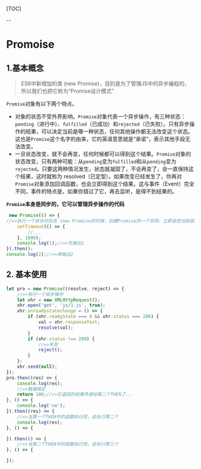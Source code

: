 [TOC]

--

# Promoise



## 1.基本概念

> ES6中新增加的类 (new Promise)，目的是为了管理JS中的异步编程的，所以我们也把它称为“Promise设计模式”

`Promise`对象有以下两个特点。

+ 对象的状态不受外界影响。`Promise`对象代表一个异步操作，有三种状态：`pending`（进行中）、`fulfilled`（已成功）和`rejected`（已失败）。只有异步操作的结果，可以决定当前是哪一种状态，任何其他操作都无法改变这个状态。这也是`Promise`这个名字的由来，它的英语意思就是“承诺”，表示其他手段无法改变。
+ 一旦状态改变，就不会再变，任何时候都可以得到这个结果。`Promise`对象的状态改变，只有两种可能：从`pending`变为`fulfilled`和从`pending`变为`rejected`。只要这两种情况发生，状态就凝固了，不会再变了，会一直保持这个结果，这时就称为 resolved（已定型）。如果改变已经发生了，你再对`Promise`对象添加回调函数，也会立即得到这个结果。这与事件（Event）完全不同，事件的特点是，如果你错过了它，再去监听，是得不到结果的。



**`Promise`本身是同步的，它可以管理异步操作的代码**

```javascript
 new Promise(() => {
//=>执行一个异步的任务（new Promise的时候，创建Promise的一个实例，立即会把当前函数体中的异步操作执行） =>“Promise是同步的，它可以管理异步操作”
	setTimeout(() => {
    	//... 
    }, 1000);
    console.log(1);//=>先输出1
}).then();
console.log(2);//=>再输出2
```



## 2. 基本使用

```javascript
let pro = new Promise((resolve, reject) => {
    //=>执行一个异步操作
    let xhr = new XMLHttpRequest();
    xhr.open('get', 'js/1.js', true);
    xhr.onreadystatechange = () => {
        if (xhr.readyState === 4 && xhr.status === 200) {
            val = xhr.responseText;
            resolve(val);
        }
        if (xhr.status !== 200) {
            //=>失败
            reject();
        }
    };
    xhr.send(null);
});
pro.then((res) => {
    console.log(res);
    //=>数据绑定
    return 100;//=>它返回的结果传递给第二个THEN了...
}, () => {
    console.log('no');
}).then((res) => {
    //=>当第一个THEN中的函数执行完，会执行第二个
    console.log(res);
}, () => {

}).then(() => {
    //=>当第二个THEN中的函数执行完，会执行第三个
}, () => {

});
```



